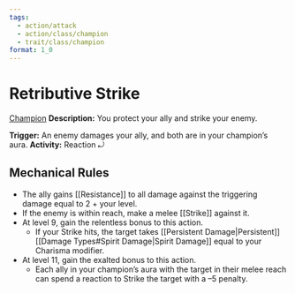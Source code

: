 ```yaml
---
tags:
  - action/attack
  - action/class/champion
  - trait/class/champion
format: 1_0
---
```

# Retributive Strike [](#Actions "Reaction")

[Champion](Champion.md "Class Trait")
**Description:** You protect your ally and strike your enemy. 

**Trigger:** An enemy damages your ally, and both are in your champion’s aura.
**Activity:** Reaction ⤾

## Mechanical Rules

- The ally gains [[Resistance]] to all damage against the triggering damage equal to 2 + your level.
- If the enemy is within reach, make a melee [[Strike]] against it.
- At level 9, gain the relentless bonus to this action.
	- If your Strike hits, the target takes [[Persistent Damage|Persistent]] [[Damage Types#Spirit Damage|Spirit Damage]] equal to your Charisma modifier.
- At level 11, gain the exalted bonus to this action.
	- Each ally in your champion’s aura with the target in their melee reach can spend a reaction to Strike the target with a –5 penalty.